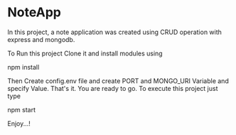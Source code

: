 # NoteApp
 In this project,  a note application was created using  CRUD operation with express and mongodb.

To Run this project Clone it and install modules using

npm install

Then Create config.env file and create PORT and MONGO_URI Variable and specify Value. That's it. You are ready to go. 
To execute this project just type

npm start


Enjoy...!
